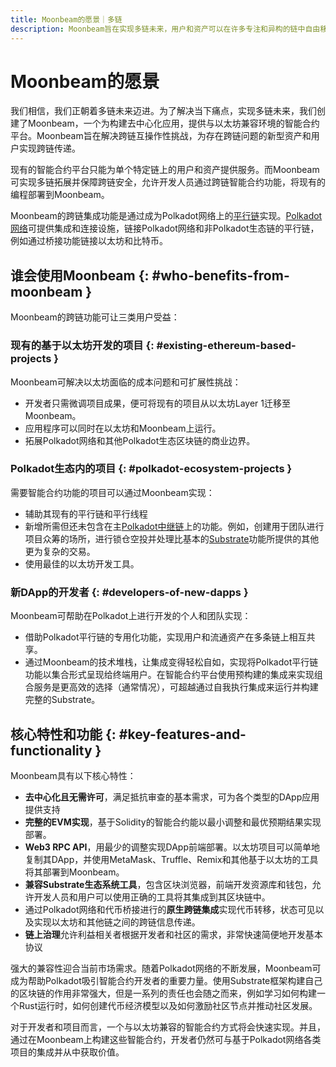 ```yaml
---
title: Moonbeam的愿景｜多链
description: Moonbeam旨在实现多链未来，用户和资产可以在许多专注和异构的链中自由移动。
---
```


# Moonbeam的愿景

我们相信，我们正朝着多链未来迈进。为了解决当下痛点，实现多链未来，我们创建了Moonbeam，一个为构建去中心化应用，提供与以太坊兼容环境的智能合约平台。Moonbeam旨在解决跨链互操作性挑战，为存在跨链问题的新型资产和用户实现跨链传递。

现有的智能合约平台只能为单个特定链上的用户和资产提供服务。而Moonbeam可实现多链拓展并保障跨链安全，允许开发人员通过跨链智能合约功能，将现有的编程部署到Moonbeam。

Moonbeam的跨链集成功能是通过成为Polkadot网络上的[平行链](/resources/glossary/#parachains)实现。[Polkadot网络](/resources/glossary/#polkadot)可提供集成和连接设施，链接Polkadot网络和非Polkadot生态链的平行链，例如通过桥接功能链接以太坊和比特币。

## 谁会使用Moonbeam {: #who-benefits-from-moonbeam }

Moonbeam的跨链功能可让三类用户受益：

### 现有的基于以太坊开发的项目 {: #existing-ethereum-based-projects } 

Moonbeam可解决以太坊面临的成本问题和可扩展性挑战：

 - 开发者只需微调项目成果，便可将现有的项目从以太坊Layer 1迁移至Moonbeam。
 - 应用程序可以同时在以太坊和Moonbeam上运行。 
 - 拓展Polkadot网络和其他Polkadot生态区块链的商业边界。  

### Polkadot生态内的项目 {: #polkadot-ecosystem-projects }

需要智能合约功能的项目可以通过Moonbeam实现： 

 - 辅助其现有的平行链和平行线程 
 - 新增所需但还未包含在主[Polkadot中继链](/resources/glossary/#relay-chain)上的功能。例如，创建用于团队进行项目众筹的场所，进行锁仓空投并处理比基本的[Substrate](/resources/glossary/#substrate)功能所提供的其他更为复杂的交易。  
 - 使用最佳的以太坊开发工具。  

### 新DApp的开发者 {: #developers-of-new-dapps }

Moonbeam可帮助在Polkadot上进行开发的个人和团队实现：

 - 借助Polkadot平行链的专用化功能，实现用户和流通资产在多条链上相互共享。
 - 通过Moonbeam的技术堆栈，让集成变得轻松自如，实现将Polkadot平行链功能以集合形式呈现给终端用户。在智能合约平台使用预构建的集成来实现组合服务是更高效的选择（通常情况），可超越通过自我执行集成来运行并构建完整的Substrate。 

## 核心特性和功能 {: #key-features-and-functionality }

Moonbeam具有以下核心特性：  

 - **去中心化且无需许可**，满足抵抗审查的基本需求，可为各个类型的DApp应用提供支持
 - **完整的EVM实现**，基于Solidity的智能合约能以最小调整和最优预期结果实现部署。
 - **Web3 RPC API**，用最少的调整实现DApp前端部署。以太坊项目可以简单地复制其DApp，并使用MetaMask、Truffle、Remix和其他基于以太坊的工具将其部署到Moonbeam。
 - **兼容Substrate生态系统工具**，包含区块浏览器，前端开发资源库和钱包，允许开发人员和用户可以使用正确的工具将其集成到其区块链中。
 - 通过Polkadot网络和代币桥接进行的**原生跨链集成**实现代币转移，状态可见以及实现以太坊和其他链之间的跨链信息传递。 
 - **链上治理**允许利益相关者根据开发者和社区的需求，非常快速简便地开发基本协议

强大的兼容性迎合当前市场需求。随着Polkadot网络的不断发展，Moonbeam可成为帮助Polkadot吸引智能合约开发者的重要力量。使用Substrate框架构建自己的区块链的作用非常强大，但是一系列的责任也会随之而来，例如学习如何构建一个Rust运行时，如何创建代币经济模型以及如何激励社区节点并推动社区发展。

对于开发者和项目而言，一个与以太坊兼容的智能合约方式将会快速实现。并且，通过在Moonbeam上构建这些智能合约，开发者仍然可与基于Polkadot网络各类项目的集成并从中获取价值。
